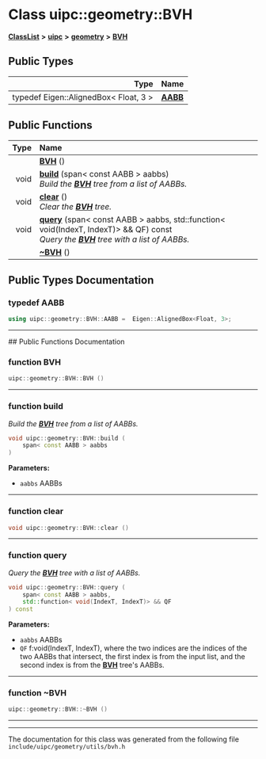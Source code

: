 

# Class uipc::geometry::BVH



[**ClassList**](annotated.md) **>** [**uipc**](namespaceuipc.md) **>** [**geometry**](namespaceuipc_1_1geometry.md) **>** [**BVH**](classuipc_1_1geometry_1_1_b_v_h.md)






















## Public Types

| Type | Name |
| ---: | :--- |
| typedef Eigen::AlignedBox&lt; Float, 3 &gt; | [**AABB**](#typedef-aabb)  <br> |




















## Public Functions

| Type | Name |
| ---: | :--- |
|   | [**BVH**](#function-bvh) () <br> |
|  void | [**build**](#function-build) (span&lt; const AABB &gt; aabbs) <br>_Build the_ [_**BVH**_](classuipc_1_1geometry_1_1_b_v_h.md) _tree from a list of AABBs._ |
|  void | [**clear**](#function-clear) () <br>_Clear the_ [_**BVH**_](classuipc_1_1geometry_1_1_b_v_h.md) _tree._ |
|  void | [**query**](#function-query) (span&lt; const AABB &gt; aabbs, std::function&lt; void(IndexT, IndexT)&gt; && QF) const<br>_Query the_ [_**BVH**_](classuipc_1_1geometry_1_1_b_v_h.md) _tree with a list of AABBs._ |
|   | [**~BVH**](#function-bvh) () <br> |




























## Public Types Documentation




### typedef AABB 

```C++
using uipc::geometry::BVH::AABB =  Eigen::AlignedBox<Float, 3>;
```




<hr>
## Public Functions Documentation




### function BVH 

```C++
uipc::geometry::BVH::BVH () 
```




<hr>



### function build 

_Build the_ [_**BVH**_](classuipc_1_1geometry_1_1_b_v_h.md) _tree from a list of AABBs._
```C++
void uipc::geometry::BVH::build (
    span< const AABB > aabbs
) 
```





**Parameters:**


* `aabbs` AABBs 




        

<hr>



### function clear 

```C++
void uipc::geometry::BVH::clear () 
```




<hr>



### function query 

_Query the_ [_**BVH**_](classuipc_1_1geometry_1_1_b_v_h.md) _tree with a list of AABBs._
```C++
void uipc::geometry::BVH::query (
    span< const AABB > aabbs,
    std::function< void(IndexT, IndexT)> && QF
) const
```





**Parameters:**


* `aabbs` AABBs 
* `QF` f:void(IndexT, IndexT), where the two indices are the indices of the two AABBs that intersect, the first index is from the input list, and the second index is from the [**BVH**](classuipc_1_1geometry_1_1_b_v_h.md) tree's AABBs. 




        

<hr>



### function ~BVH 

```C++
uipc::geometry::BVH::~BVH () 
```




<hr>

------------------------------
The documentation for this class was generated from the following file `include/uipc/geometry/utils/bvh.h`

